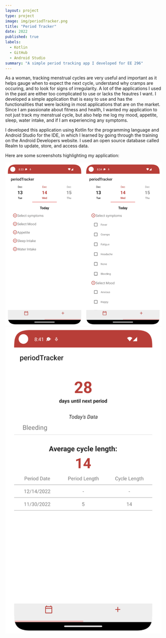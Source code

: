 ```yaml
---
layout: project
type: project
image: img/periodTracker.png
title: "Period Tracker"
date: 2022
published: true
labels:
  - Kotlin
  - GitHub
  - Android Studio
summary: "A simple period tracking app I developed for EE 296"
---
```


As a woman, tracking menstrual cycles are very useful and important as it helps gauge when to expect the next cycle, understand why cramps are occuring, and to look for signs of irregularity. A lot of the applications I used in the past are either too complicated to use or lacks the feautres I want. I developed a simple application that is easy to use and has the functionalities that were lacking in most applications that are on the market. Since I am passionate about fitness and health, I wanted my application to not just track my menstrual cycle, but also help me log my mood, appetite, sleep, water intake, and if I am experiencing any symptoms. 

I developed this application using Kotlin for the programming language and Android Studio for the IDE, in which I learned by going through the training on the Android Developers website. I used an open source database called Realm to update, store, and access data. 

Here are some screenshots highlighting my application:


<img width="600px" src="../img/PeriodTrackerScreenShot1.png">
<img width="600px" src="../img/PeriodTrackerScreenShot2.png">
